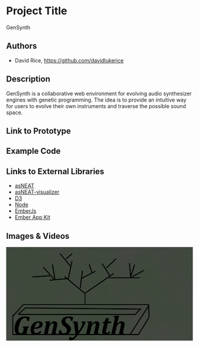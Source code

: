 # Project Title
GenSynth

## Authors
- David Rice, https://github.com/davidlukerice

## Description
GenSynth is a collaborative web environment for evolving audio synthesizer engines with genetic programming. The idea is to provide an intuitive way for users to evolve their own instruments and traverse the possible sound space.

## Link to Prototype

## Example Code

## Links to External Libraries
- [asNEAT](https://github.com/davidlukerice/asNEAT "asNEAT")
- [asNEAT-visualizer](https://github.com/davidlukerice/asNEAT-visualizer "asNEAT-visualizer")
- [D3](https://github.com/mbostock/d3 "D3")
- [Node](http://nodejs.org/ "Node")
- [EmberJs](http://emberjs.com/ "EmberJs")
- [Ember App Kit](https://github.com/stefanpenner/ember-app-kit "Ember App Kit") 

## Images & Videos
![Example Image](project_images/cover.jpg?raw=true "Example Image")

